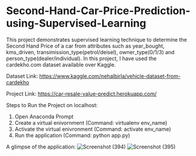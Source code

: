 # Second-Hand-Car-Price-Prediction-using-Supervised-Learning
This project demonstrates supervised learning technique to determine the Second Hand Price of a car from attributes such as year_bought, kms_driven, transimission_type(petrol/deisel), owner_type(0/1/3) and person_type(dealer/individual). In this project, I have used the cardekho.com dataset available over Kaggle.

Dataset Link: https://www.kaggle.com/nehalbirla/vehicle-dataset-from-cardekho

Project Link: https://car-resale-value-predict.herokuapp.com/

Steps to Run the Project on localhost:
1) Open Anaconda Prompt
2) Create a virtual enivornment      (Command: virtualenv env_name)
3) Activate the virtual enivronment  (Command: activate env_name)
4) Run the application               (Command: python app.py)

A glimpse of the application:
![Screenshot (394)](https://user-images.githubusercontent.com/60087551/148886333-bfe1d319-df51-4ed2-bd52-2bb2151219d0.png)
![Screenshot (395)](https://user-images.githubusercontent.com/60087551/148886340-dc186377-9955-4beb-91a5-a52638e0fffe.png)
